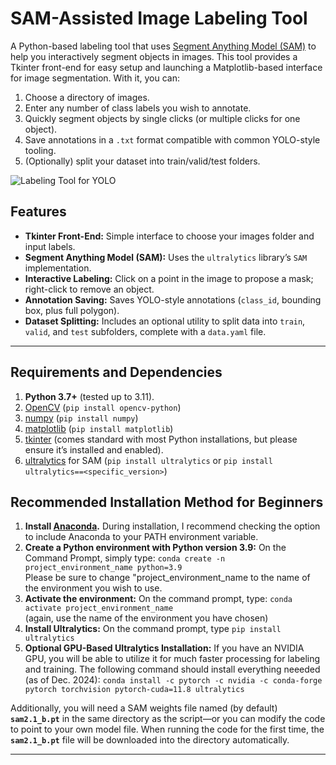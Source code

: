 # SAM-Assisted Image Labeling Tool

A Python-based labeling tool that uses [Segment Anything Model (SAM)](https://github.com/facebookresearch/sam2) to help you interactively segment objects in images. This tool provides a Tkinter front-end for easy setup and launching a Matplotlib-based interface for image segmentation. With it, you can:

1. Choose a directory of images.
2. Enter any number of class labels you wish to annotate.
3. Quickly segment objects by single clicks (or multiple clicks for one object).
4. Save annotations in a `.txt` format compatible with common YOLO-style tooling.
5. (Optionally) split your dataset into train/valid/test folders.

![Labeling Tool for YOLO](https://github.com/user-attachments/assets/45e268f5-b0d6-44b4-b591-d39ed6dc44dc)

## Features

- **Tkinter Front-End:** Simple interface to choose your images folder and input labels.
- **Segment Anything Model (SAM):** Uses the `ultralytics` library’s `SAM` implementation. 
- **Interactive Labeling:** Click on a point in the image to propose a mask; right-click to remove an object.
- **Annotation Saving:** Saves YOLO-style annotations (`class_id`, bounding box, plus full polygon).
- **Dataset Splitting:** Includes an optional utility to split data into `train`, `valid`, and `test` subfolders, complete with a `data.yaml` file.

---

## Requirements and Dependencies

1. **Python 3.7+** (tested up to 3.11).
2. [OpenCV](https://pypi.org/project/opencv-python/) (`pip install opencv-python`)
3. [numpy](https://pypi.org/project/numpy/) (`pip install numpy`)
4. [matplotlib](https://pypi.org/project/matplotlib/) (`pip install matplotlib`)
5. [tkinter](https://docs.python.org/3/library/tkinter.html) (comes standard with most Python installations, but please ensure it’s installed and enabled).
6. [ultralytics](https://pypi.org/project/ultralytics/) for SAM (`pip install ultralytics` or `pip install ultralytics==<specific_version>`)


## Recommended Installation Method for Beginners
1. **Install [Anaconda](https://docs.anaconda.com/anaconda/install/).** During installation, I recommend checking the option to include Anaconda to your PATH environment variable.
2. **Create a Python environment with Python version 3.9:**  On the Command Prompt, simply type:  `conda create -n project_environment_name python=3.9`  
   Please be sure to change "project_environment_name to the name of the environment you wish to use.
3. **Activate the environment:**    On the command prompt, type:   `conda activate project_environment_name`       
   (again, use the name of the environment you have chosen)  
4. **Install Ultralytics:** On the command prompt, type `pip install ultralytics`
5. **Optional GPU-Based Ultralytics Installation:**  If you have an NVIDIA GPU, you will be able to utilize it for much faster processing for labeling and training. The following command should install everything neeeded (as of Dec. 2024): 
`conda install -c pytorch -c nvidia -c conda-forge pytorch torchvision pytorch-cuda=11.8 ultralytics`     

Additionally, you will need a SAM weights file named (by default) **`sam2.1_b.pt`** in the same directory as the script—or you can modify the code to point to your own model file. When running the code for the first time, the **`sam2.1_b.pt`** file will be downloaded into the directory automatically.

---
